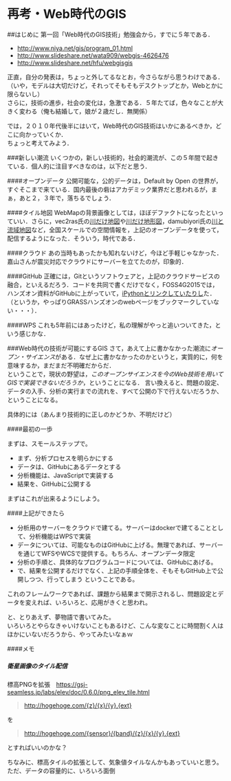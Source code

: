 # 再考・Web時代のGIS
##はじめに
第一回「Web時代のGIS技術」勉強会から，すでに５年である．  
* http://www.niya.net/gis/program_01.html
* http://www.slideshare.net/wata909/webgis-4626476
* http://www.slideshare.net/hfu/webgisgis  

正直，自分の発表は，ちょっと外してるなとお，今さらながら思うわけである．（いや，モデルは大切だけど，それってそもそもデスクトップとか，Webとかに限らないし）  
さらに，技術の進歩，社会の変化は，急激である．５年たてば，色々なことが大きく変わる（俺も結婚して，娘が２歳だし．無関係）

では，２０１０年代後半にはいて，Web時代のGIS技術はいかにあるべきか，どこに向かっていくか．  
ちょっと考えてみよう．

###新しい潮流
いくつかの，新しい技術的，社会的潮流が、この５年間で起きている．個人的に注目すべきなのは，以下だと思う．

####オープンデータ
公開可能な，公的データは，Default by Open の世界が，すぐそこまで来ている．国内最後の砦はアカデミック業界だと思われるが，まぁ，あと２，３年で，落ちるでしょう．

####タイル地図
WebMapの背景画像としては，ほぼデファクトになったといっていい．さらに，vec2ras氏の[川だけ地図](http://www.gridscapes.net/AllRivers/)や[川だけ地形図](http://www.gridscapes.net/AllRiversAllLakesTopography/)，damubiyori氏の[川と流域地図](http://dambiyori.sakura.ne.jp/ryuiki/)など，全国スケールでの空間情報を，上記のオープンデータを使って，配信するようになった．そういう，時代である．

####クラウド
あの当時もあったかも知れないけど，今ほど手軽じゃなかった．嘉山さんが震災対応でクラウドにサーバーを立てたのが，印象的．

####GitHub
正確には，Gitというソフトウェアと，上記のクラウドサービスの融合，といえるだろう．コードを共同で書くだけでなく，FOSS4G2015では，ハンズオン資料がGitHubに上がっていて，[iPythonとリンクしていたりし](https://github.com/wata909/python-grass-addon)た．（というか，やっぱりGRASSハンズオンのwebページをブックマークしていない・・・）．

####WPS
これも5年前にはあったけど，私の理解がやっと追いついてきた，という感じかな．

###Web時代の技術が可能にするGIS
さて，あえて上に書かなかった潮流に*オープン・サイエンス*がある．なぜ上に書かなかったのかというと，実質的に，何を意味するか，まだまだ不明確だからだ．  
ということで，現状の野望は，*このオープンサイエンスを今のWeb技術を用いてGISで実装できないだろうか*，ということになる．  言い換えると、問題の設定、データの入手、分析の実行までの流れを、すべて公開の下で行えないだろうか、ということになる。

具体的には（あんまり技術的に正しのかどうか、不明だけど）

####最初の一歩

まずは、スモールステップで。

* まず、分析プロセスを明らかにする
* データは、GitHubにあるデータとする
* 分析機能は、JavaScriptで実装する
* 結果を、GitHubに公開する

まずはこれが出来るようにしよう。

####上記ができたら

* 分析用のサーバーをクラウドで建てる。サーバーはdockerで建てることとして、分析機能はWPSで実装
* データについては、可能なものはGitHubに上げる。無理であれば、サーバーを通じてWFSやWCSで提供する。もちろん、オープンデータ限定
* 分析の手順と、具体的なプログラムコードについては、GitHubにあげる。
* で、結果を公開するだけでなく、上記の手順全体を、そもそもGitHub上で公開しつつ、行ってしまう
ということである。  

これのフレームワークであれば、課題から結果まで開示されるし、問題設定とデータを変えれば、いろいろと、応用がきくと思われ。  

と、とりあえず、夢物語で書いてみた。  
いろいろとやらなきゃいけないこともあるけど、こんな変なことに時間割く人はほかにいないだろうから、やってみたいなぁｗ

####メモ
##### 衛星画像のタイル配信

標高PNGを拡張　https://gsj-seamless.jp/labs/elev/doc/0.6.0/png_elev_tile.html

>http://hogehoge.com/{z}/{x}/{y}.{ext}

を

>http://hogehoge.com/{sensor}/{band}/{z}/{x}/{y}.{ext}

とすればいいのかな？

ちなみに、標高タイルの拡張として、気象値タイルなんかもあっていいと思う。ただ、データの容量的に、いろいろ面倒
